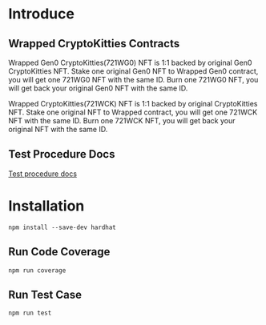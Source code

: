 # Introduce 
## Wrapped CryptoKitties Contracts

Wrapped Gen0 CryptoKitties(721WG0) NFT is 1:1 backed by original Gen0 CryptoKitties NFT. Stake one original Gen0 NFT to Wrapped Gen0 contract, you will get one 721WG0 NFT with the same ID. Burn one 721WG0 NFT, you will get back your original Gen0 NFT with the same ID.

Wrapped CryptoKitties(721WCK) NFT is 1:1 backed by original CryptoKitties NFT. Stake one original NFT to Wrapped contract, you will get one 721WCK NFT with the same ID. Burn one 721WCK NFT, you will get back your original NFT with the same ID.

## Test Procedure Docs
[Test procedure docs](https://www.first721.com/page/en/wrapped-gen0/the-test-steps-of-wrapped-gen0)

# Installation
`npm install --save-dev hardhat`

## Run Code Coverage 
`npm run coverage`

## Run Test Case
`npm run test`
